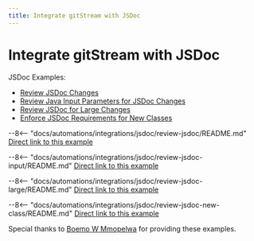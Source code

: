 ```yaml
---
title: Integrate gitStream with JSDoc
---
```

# Integrate gitStream with JSDoc

JSDoc Examples:

* [Review JSDoc Changes](#review-jsdoc)
* [Review Java Input Parameters for JSDoc Changes](#review-jsdoc-input-parameters)
* [Review JSDoc for Large Changes](#review-jsdoc-large-change)
* [Enforce JSDoc Requirements for New Classes](#review-new-class-jsdoc)


<a name="review-jsdoc"></a>
--8<-- "docs/automations/integrations/jsdoc/review-jsdoc/README.md"
[Direct link to this example](/automations/integrations/jsdoc/review-jsdoc/)

<a name="review-jsdoc-input-parameters"></a>
--8<-- "docs/automations/integrations/jsdoc/review-jsdoc-input/README.md"
[Direct link to this example](/automations/integrations/jsdoc/review-jsdoc-input/)

<a name="review-jsdoc-large-change"></a>
--8<-- "docs/automations/integrations/jsdoc/review-jsdoc-large/README.md"
[Direct link to this example](/automations/integrations/jsdoc/review-jsdoc-large/)

<a name="review-new-class-jsdoc"></a>
--8<-- "docs/automations/integrations/jsdoc/review-jsdoc-new-class/README.md"
[Direct link to this example](/automations/integrations/jsdoc/review-jsdoc-new-class/)

Special thanks to [Boemo W Mmopelwa](https://github.com/xTrilton) for providing these examples.